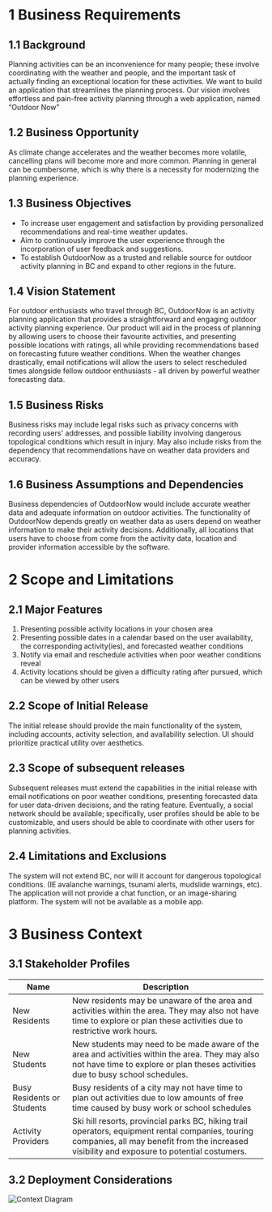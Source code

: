 # 1 Business Requirements
## 1.1 Background
Planning activities can be an inconvenience for many people; these involve coordinating with the weather and people, 
and the important task of actually finding an exceptional location for these activities. We want to build an application that streamlines the planning process. 
Our vision involves effortless and pain-free activity planning through a web application, named “Outdoor Now”
## 1.2 Business Opportunity
As climate change accelerates and the weather becomes more volatile, cancelling plans will 
become more and more common. Planning in general can be cumbersome, which is why there is a necessity for modernizing the planning experience.
## 1.3 Business Objectives
- To increase user engagement and satisfaction by providing personalized recommendations and real-time weather updates.
- Aim to continuously improve the user experience through the incorporation of user feedback and suggestions. 
- To establish OutdoorNow as a trusted and reliable source for outdoor activity planning in BC and expand to other regions in the future.
## 1.4 Vision Statement
For outdoor enthusiasts who travel through BC, OutdoorNow is an activity planning application that provides a straightforward and engaging outdoor activity planning experience. Our product will aid in the process of planning by allowing users to choose their favourite activities, and presenting possible locations with ratings, all while providing recommendations based on forecasting future weather conditions. When the weather changes drastically, email notifications will allow the users to select rescheduled times alongside fellow outdoor enthusiasts - all driven by powerful weather forecasting data. 
## 1.5 Business Risks
Business risks may include legal risks such as privacy concerns with recording users' addresses, and possible liability involving dangerous topological conditions which result in injury. May also include risks from the dependency that recommendations have on weather data providers and accuracy. 
## 1.6 Business Assumptions and Dependencies
Business dependencies of OutdoorNow would include accurate weather data and adequate information on outdoor activities. The functionality of OutdoorNow depends greatly on weather data as users depend on weather information to make their activity decisions. Additionally, all locations that users have to choose from come from the activity data, location and provider information accessible by the software. 
# 2 Scope and Limitations
## 2.1 Major Features
1) Presenting possible activity locations in your chosen area
2) Presenting possible dates in a calendar based on the user availability, the corresponding activity(ies), and forecasted weather conditions
3) Notify via email and reschedule activities when poor weather conditions reveal
4) Activity locations should be given a difficulty rating after pursued, which can be viewed by other users
## 2.2 Scope of Initial Release
The initial release should provide the main functionality of the system, including accounts, activity selection, and availability selection. UI should prioritize practical utility over aesthetics.
## 2.3 Scope of subsequent releases
Subsequent releases must extend the capabilities in the initial release with email notifications on poor weather conditions, presenting forecasted data for user data-driven decisions, and the rating feature. Eventually, a social network should be available; specifically, user profiles should be able to be customizable, and users should be able to coordinate with other users for planning activities.
## 2.4 Limitations and Exclusions
The system will not extend BC, nor will it account for dangerous topological conditions. (IE avalanche warnings, tsunami alerts, mudslide warnings, etc). The application will not provide a chat function, or an image-sharing platform. The system will not be available as a mobile app.
# 3 Business Context
##  3.1 Stakeholder Profiles
| Name | Description |
| ---- | ----------- |
| New Residents | New residents may be unaware of the area and activities within the area. They may also not have time to explore or plan these activities due to restrictive work hours. |
| New Students | New students may need to be made aware of the area and activities within the area. They may also not have time to explore or plan theses activities due to busy school schedules. |
| Busy Residents or Students | Busy residents of a city may not have time to plan out activities due to low amounts of free time caused by busy work or school schedules |
| Activity Providers | Ski hill resorts, provincial parks BC, hiking trail operators, equipment rental companies, touring companies, all may benefit from the increased visibility and exposure to potential costumers. |
## 3.2 Deployment Considerations
![Context Diagram](https://user-images.githubusercontent.com/73263880/218217613-4e71185d-c2b5-4039-a4fd-8dc537c5fb49.jpg)

